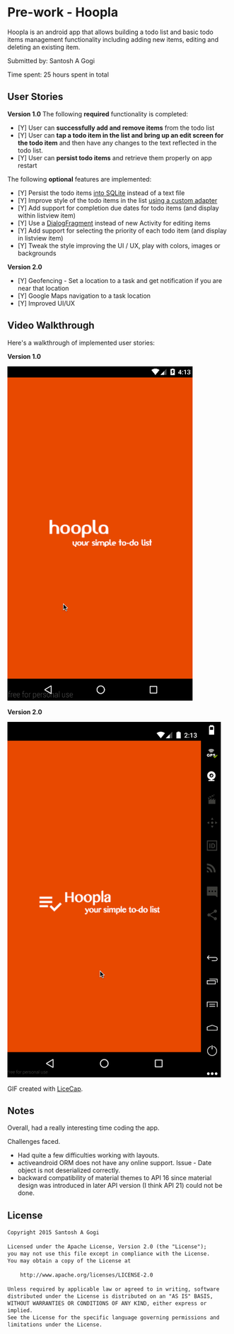 # Pre-work - Hoopla

Hoopla is an android app that allows building a todo list and basic todo items management functionality including adding new items, editing and deleting an existing item.

Submitted by: Santosh A Gogi

Time spent: 25 hours spent in total

## User Stories

**Version 1.0**
The following **required** functionality is completed:

* [Y] User can **successfully add and remove items** from the todo list
* [Y] User can **tap a todo item in the list and bring up an edit screen for the todo item** and then have any changes to the text reflected in the todo list.
* [Y] User can **persist todo items** and retrieve them properly on app restart

The following **optional** features are implemented:

* [Y] Persist the todo items [into SQLite](http://guides.codepath.com/android/Persisting-Data-to-the-Device#sqlite) instead of a text file
* [Y] Improve style of the todo items in the list [using a custom adapter](http://guides.codepath.com/android/Using-an-ArrayAdapter-with-ListView)
* [Y] Add support for completion due dates for todo items (and display within listview item)
* [Y] Use a [DialogFragment](http://guides.codepath.com/android/Using-DialogFragment) instead of new Activity for editing items
* [Y] Add support for selecting the priority of each todo item (and display in listview item)
* [Y] Tweak the style improving the UI / UX, play with colors, images or backgrounds

**Version 2.0**
* [Y] Geofencing - Set a location to a task and get notification if you are near that location
* [Y] Google Maps navigation to a task location
* [Y] Improved UI/UX


## Video Walkthrough 

Here's a walkthrough of implemented user stories:

**Version 1.0**

<img src='hooplademo.gif' title='Video Walkthrough Version 1.0' width='' alt='Video Walkthrough' />


**Version 2.0**

<img src='hoopla_demo_2.0.gif' title='Video Walkthrough Version 2.0' width='' alt='Video Walkthrough' />

GIF created with [LiceCap](http://www.cockos.com/licecap/).

## Notes

Overall, had a really interesting time coding the app.

Challenges faced.
- Had quite a few difficulties working with layouts.
- activeandroid ORM does not have any online support. Issue - Date object is not deserialized correctly.
- backward compatibility of material themes to API 16 since material design was introduced in later API version (I think API 21) could not be done.

## License

    Copyright 2015 Santosh A Gogi

    Licensed under the Apache License, Version 2.0 (the "License");
    you may not use this file except in compliance with the License.
    You may obtain a copy of the License at

        http://www.apache.org/licenses/LICENSE-2.0

    Unless required by applicable law or agreed to in writing, software
    distributed under the License is distributed on an "AS IS" BASIS,
    WITHOUT WARRANTIES OR CONDITIONS OF ANY KIND, either express or implied.
    See the License for the specific language governing permissions and
    limitations under the License.
